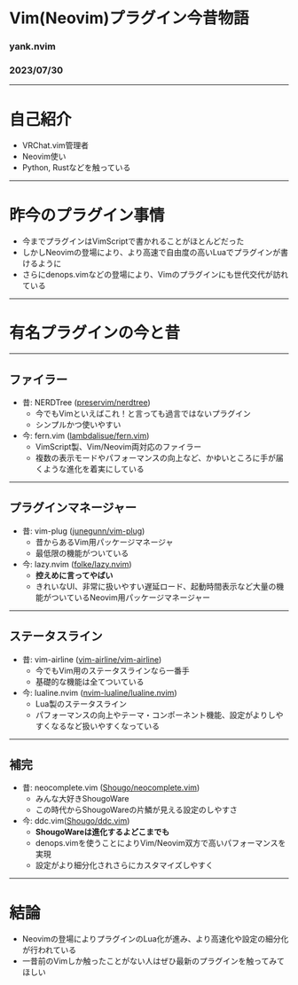 # Vim(Neovim)プラグイン今昔物語
### yank.nvim
### 2023/07/30

---

# 自己紹介
- VRChat.vim管理者
- Neovim使い
- Python, Rustなどを触っている

---

# 昨今のプラグイン事情
- 今までプラグインはVimScriptで書かれることがほとんどだった
- しかしNeovimの登場により、より高速で自由度の高いLuaでプラグインが書けるように
- さらにdenops.vimなどの登場により、Vimのプラグインにも世代交代が訪れている

---

# 有名プラグインの今と昔

---

## ファイラー
- 昔: NERDTree ([preservim/nerdtree](https://github.com/preservim/nerdtree))
    - 今でもVimといえばこれ！と言っても過言ではないプラグイン
    - シンプルかつ使いやすい
- 今: fern.vim ([lambdalisue/fern.vim](https://github.com/lambdalisue/fern.vim))
    - VimScript製、Vim/Neovim両対応のファイラー
    - 複数の表示モードやパフォーマンスの向上など、かゆいところに手が届くような進化を着実にしている

---

## プラグインマネージャー
- 昔: vim-plug ([junegunn/vim-plug](https://github.com/junegunn/vim-plug))
    - 昔からあるVim用パッケージマネージャ
    - 最低限の機能がついている
- 今: lazy.nvim ([folke/lazy.nvim](https://github.com/folke/lazy.nvim))
    - **控えめに言ってやばい**
    - きれいなUI、非常に扱いやすい遅延ロード、起動時間表示など大量の機能がついているNeovim用パッケージマネージャー

---

## ステータスライン
- 昔: vim-airline ([vim-airline/vim-airline](https://github.com/vim-airline/vim-airline))
    - 今でもVim用のステータスラインなら一番手
    - 基礎的な機能は全てついている
- 今: lualine.nvim ([nvim-lualine/lualine.nvim](https://github.com/nvim-lualine/lualine.nvim))
    - Lua製のステータスライン
    - パフォーマンスの向上やテーマ・コンポーネント機能、設定がよりしやすくなるなど扱いやすくなっている

---

## 補完
- 昔: neocomplete.vim ([Shougo/neocomplete.vim](https://github.com/Shougo/neocomplete.vim))
    - みんな大好きShougoWare
    - この時代からShougoWareの片鱗が見える設定のしやすさ
- 今: ddc.vim([Shougo/ddc.vim](https://github.com/Shougo/ddc.vim))
    - **ShougoWareは進化するよどこまでも**
    - denops.vimを使うことによりVim/Neovim双方で高いパフォーマンスを実現
    - 設定がより細分化されさらにカスタマイズしやすく

---

# 結論
- Neovimの登場によりプラグインのLua化が進み、より高速化や設定の細分化が行われている
- 一昔前のVimしか触ったことがない人はぜひ最新のプラグインを触ってみてほしい

